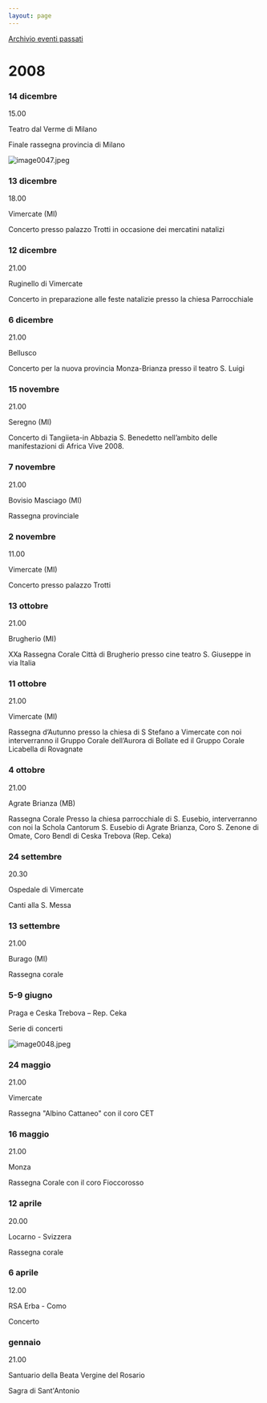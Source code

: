 ```yaml
---
layout: page
---
```


[Archivio eventi passati](..)

# 2008

### 14 dicembre

15.00

Teatro dal Verme di Milano

Finale rassegna provincia di Milano

![image0047.jpeg](test_eventi_v1/img/image0047.jpeg)

### 13 dicembre

18.00

Vimercate (MI)

Concerto presso palazzo Trotti in occasione dei mercatini natalizi

### 12 dicembre

21.00

Ruginello di Vimercate

Concerto in preparazione alle feste natalizie presso la chiesa Parrocchiale

### 6 dicembre

21.00

Bellusco

Concerto per la nuova provincia Monza-Brianza presso il teatro S. Luigi

### 15 novembre

21.00

Seregno (MI)

Concerto di Tangiieta-in Abbazia S. Benedetto nell’ambito delle manifestazioni di Africa Vive 2008.

### 7 novembre

21.00

Bovisio Masciago (MI)

Rassegna provinciale

### 2 novembre

11.00

Vimercate (MI)

Concerto presso palazzo Trotti

### 13 ottobre

21.00

Brugherio (MI)

XXa Rassegna Corale Città di Brugherio presso cine teatro S. Giuseppe in via Italia

### 11 ottobre

21.00

Vimercate (MI)

Rassegna d’Autunno presso la chiesa di S Stefano a Vimercate con noi interverranno il Gruppo Corale dell’Aurora di Bollate ed il Gruppo Corale Licabella di Rovagnate

### 4 ottobre

21.00

Agrate Brianza (MB)

Rassegna Corale Presso la chiesa parrocchiale di S. Eusebio, interverranno con noi la Schola Cantorum S. Eusebio di Agrate Brianza, Coro S. Zenone di Omate, Coro Bendl di Ceska Trebova (Rep. Ceka)

### 24 settembre

20.30

Ospedale di Vimercate

Canti alla S. Messa

### 13 settembre

21.00

Burago (MI)

Rassegna corale

### 5-9 giugno

Praga e Ceska Trebova – Rep. Ceka

Serie di concerti

![image0048.jpeg](test_eventi_v1/img/image0048.jpeg)

### 24 maggio

21.00

Vimercate

Rassegna "Albino Cattaneo" con il coro CET

### 16 maggio

21.00

Monza

Rassegna Corale con il coro Fioccorosso

### 12 aprile

20.00

Locarno - Svizzera

Rassegna corale

### 6 aprile

12.00

RSA Erba - Como

Concerto

### gennaio

21.00

Santuario della Beata Vergine del Rosario

Sagra di Sant'Antonio
